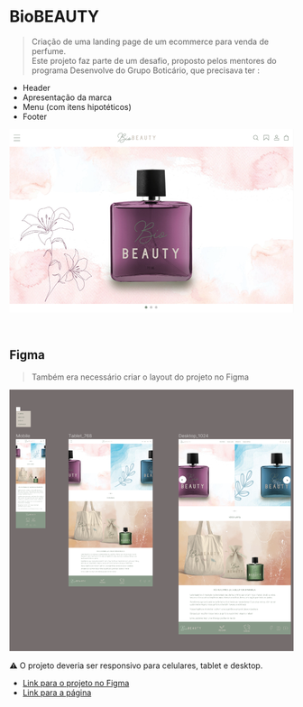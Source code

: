 # BioBEAUTY

> Criação de uma landing page de um ecommerce para venda de perfume. <br />
> Este projeto faz parte de um desafio, proposto pelos mentores do programa Desenvolve do Grupo Boticário, que precisava ter :
- Header
- Apresentação da marca
- Menu (com itens hipotéticos)
- Footer

![image](./img/biobeauty_home.png)

<br />


## Figma
> Também era necessário criar o layout do projeto no Figma <br />

![image](./img/biobeauty_figma.png)

⚠️ O projeto deveria ser responsivo para celulares, tablet e desktop. <br />

- [Link para o projeto no Figma](https://bitlybr.com/IzOps) <br />
- [Link para a página](https://veronicaparanhos.github.io/biobeauty/)
